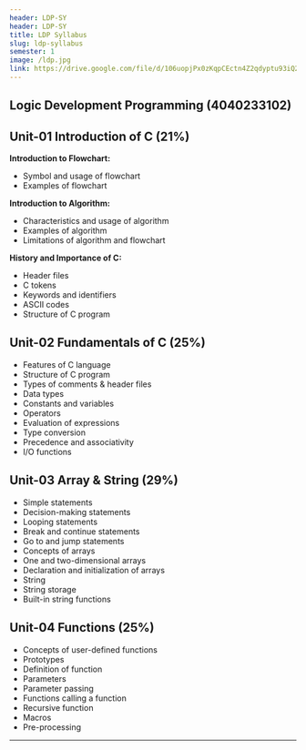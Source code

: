 ```yaml
---
header: LDP-SY
header: LDP-SY
title: LDP Syllabus
slug: ldp-syllabus
semester: 1
image: /ldp.jpg
link: https://drive.google.com/file/d/106uopjPx0zKqpCEctn4Z2qdyptu93iQ2/view?usp=sharing
---
```


## Logic Development Programming (4040233102)

## Unit-01 Introduction of C (21%)

**Introduction to Flowchart:**

- Symbol and usage of flowchart
- Examples of flowchart

**Introduction to Algorithm:**

- Characteristics and usage of algorithm
- Examples of algorithm
- Limitations of algorithm and flowchart

**History and Importance of C:**

- Header files
- C tokens
- Keywords and identifiers
- ASCII codes
- Structure of C program

## Unit-02 Fundamentals of C (25%)

- Features of C language
- Structure of C program
- Types of comments & header files
- Data types
- Constants and variables
- Operators
- Evaluation of expressions
- Type conversion
- Precedence and associativity
- I/O functions

## Unit-03 Array & String (29%)

- Simple statements
- Decision-making statements
- Looping statements
- Break and continue statements
- Go to and jump statements
- Concepts of arrays
- One and two-dimensional arrays
- Declaration and initialization of arrays
- String
- String storage
- Built-in string functions

## Unit-04 Functions (25%)

- Concepts of user-defined functions
- Prototypes
- Definition of function
- Parameters
- Parameter passing
- Functions calling a function
- Recursive function
- Macros
- Pre-processing

---
